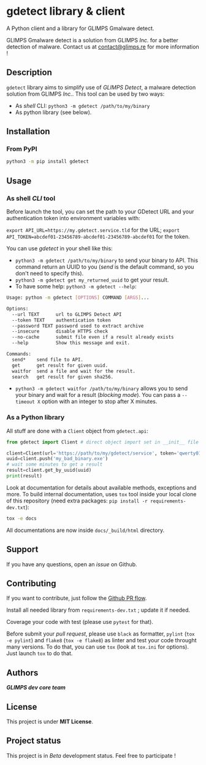 # gdetect library & client

A Python client and a library for GLIMPS Gmalware detect.

GLIMPS Gmalware detect is a solution from GLIMPS *Inc.* for a better detection of malware. Contact us at <contact@glimps.re> for more information !

## Description

`gdetect` library aims to simplify use of *GLIMPS Detect*, a malware detection solution from GLIMPS *Inc.*.
This tool can be used by two ways:

* As *shell* CLI: `python3 -m gdetect /path/to/my/binary`
* As python library (see below).

## Installation

### From PyPI

```bash
python3 -m pip install gdetect
```

## Usage

### As shell *CLI* tool

Before launch the tool, you can set the path to your GDetect URL and your authentication token into environment variables with:

`export API_URL=https://my.gdetect.service.tld` for the URL;
`export API_TOKEN=abcdef01-23456789-abcdef01-23456789-abcdef01` for the token.

You can use *gdetect* in your shell like this:

* `python3 -m gdetect /path/to/my/binary` to send your binary to API. This command return an UUID to you (*send* is the default command, so you don't need to specify this).
* `python3 -m gdetect get my_returned_uuid` to get your result.
* To have some help: `python3 -m gdetect --help`:

```bash
Usage: python -m gdetect [OPTIONS] COMMAND [ARGS]...

Options:
  --url TEXT      url to GLIMPS Detect API
  --token TEXT    authentication token
  --password TEXT password used to extract archive
  --insecure      disable HTTPS check
  --no-cache      submit file even if a result already exists
  --help          Show this message and exit.

Commands:
  send*    send file to API.
  get      get result for given uuid.
  waitfor  send a file and wait for the result.
  search   get result for given sha256.
```

* `python3 -m gdetect waitfor /path/to/my/binary` allows you to send your binary and wait for a result (*blocking mode*). You can pass a `--timeout X` option with an integer to stop after X minutes.

### As a Python library

All stuff are done with a `Client` object from `gdetect.api`:

```python
from gdetect import Client # direct object import set in __init__ file

client=Client(url='https://path/to/my/gdetect/service', token='qwerty012345678')
uuid=client.push('my_bad_binary.exe')
# wait some minutes to get a result
result=client.get_by_uuid(uuid)
print(result)
```

Look at documentation for details about available methods, exceptions and more. To build internal documentation, uses `tox` tool inside your local clone of this repository (need extra packages: `pip install -r requirements-dev.txt`):

```bash
tox -e docs
```

All documentations are now inside `docs/_build/html` directory.

## Support

If you have any questions, open an *issue* on Github.

## Contributing

If you want to contribute, just follow the [Github PR flow](https://docs.github.com/en/get-started/quickstart/github-flow#create-a-pull-request).

Install all needed library from `requirements-dev.txt` ; update it if needed.

Coverage your code with test (please use `pytest` for that).

Before submit your *pull request*, please use `black` as formatter, `pylint` (`tox -e pylint`) and `flake8` (`tox -e flake8`) as linter and test your code throught many versions. To do that, you can use `tox` (look at `tox.ini` for options). Just launch `tox` to do that.

## Authors

***GLIMPS dev core team***

## License

This project is under **MIT License**.

## Project status

This project is in *Beta* development status. Feel free to participate !
